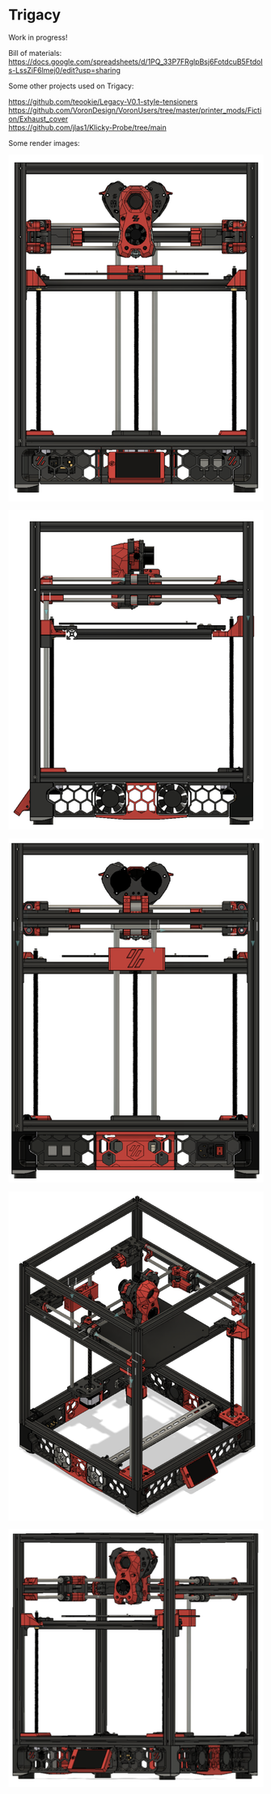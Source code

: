 # Trigacy

Work in progress!

Bill of materials:                                                                                     
https://docs.google.com/spreadsheets/d/1PQ_33P7FRglpBsj6FotdcuB5FtdoIs-LssZiF6lmej0/edit?usp=sharing

Some other projects used on Trigacy:

https://github.com/teookie/Legacy-V0.1-style-tensioners
https://github.com/VoronDesign/VoronUsers/tree/master/printer_mods/Fiction/Exhaust_cover                                
https://github.com/jlas1/Klicky-Probe/tree/main


Some render images:

![1](https://github.com/nexposito/Trigacy/blob/main/Images/Captura%20de%20tela%202023-04-05%20015256.png)

![2](https://github.com/nexposito/Trigacy/blob/main/Images/Captura%20de%20tela%202023-04-05%20015454.png)

![3](https://github.com/nexposito/Trigacy/blob/main/Images/Captura%20de%20tela%202023-04-05%20015522.png)

![4](https://github.com/nexposito/Trigacy/blob/main/Images/Captura%20de%20tela%202023-04-05%20015558.png)

![5](https://github.com/nexposito/Trigacy/blob/main/Images/Captura%20de%20tela%202023-04-05%20015645.png)
